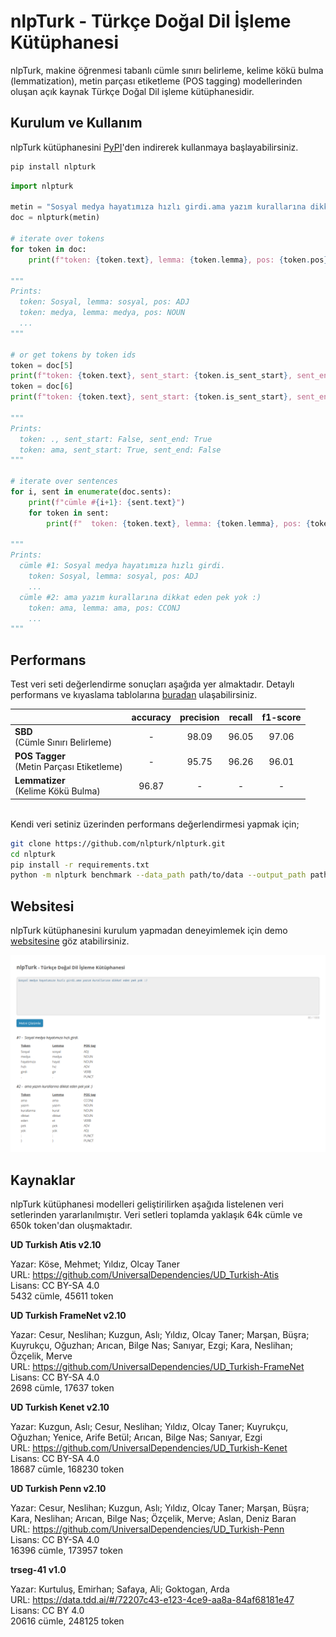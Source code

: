 # nlpTurk - Türkçe Doğal Dil İşleme Kütüphanesi

nlpTurk, makine öğrenmesi tabanlı cümle sınırı belirleme, kelime kökü bulma (lemmatization), metin parçası etiketleme (POS tagging) modellerinden oluşan açık kaynak Türkçe Doğal Dil işleme kütüphanesidir.

## Kurulum ve Kullanım

nlpTurk kütüphanesini [PyPI](https://pypi.org/project/nlpturk/)'den indirerek kullanmaya başlayabilirsiniz. 
 
```bash
pip install nlpturk
```

```python
import nlpturk

metin = "Sosyal medya hayatımıza hızlı girdi.ama yazım kurallarına dikkat eden pek yok :)"
doc = nlpturk(metin)

# iterate over tokens
for token in doc:
    print(f"token: {token.text}, lemma: {token.lemma}, pos: {token.pos}")

"""
Prints:
  token: Sosyal, lemma: sosyal, pos: ADJ
  token: medya, lemma: medya, pos: NOUN
  ...
"""

# or get tokens by token ids
token = doc[5]
print(f"token: {token.text}, sent_start: {token.is_sent_start}, sent_end: {token.is_sent_end}")
token = doc[6]
print(f"token: {token.text}, sent_start: {token.is_sent_start}, sent_end: {token.is_sent_end}")

"""
Prints:
  token: ., sent_start: False, sent_end: True
  token: ama, sent_start: True, sent_end: False
"""

# iterate over sentences
for i, sent in enumerate(doc.sents):
    print(f"cümle #{i+1}: {sent.text}")
    for token in sent:
        print(f"  token: {token.text}, lemma: {token.lemma}, pos: {token.pos}")

"""
Prints:
  cümle #1: Sosyal medya hayatımıza hızlı girdi.
    token: Sosyal, lemma: sosyal, pos: ADJ
    ...
  cümle #2: ama yazım kurallarına dikkat eden pek yok :)
    token: ama, lemma: ama, pos: CCONJ
    ...
"""
```

## Performans

Test veri seti değerlendirme sonuçları aşağıda yer almaktadır. Detaylı performans ve kıyaslama tablolarına [buradan](https://github.com/nlpturk/nlpturk/blob/master/benchmarks) ulaşabilirsiniz. 

|                                               | accuracy | precision | recall | f1-score | 
| :-------------------------------------------- | :------: | :-------: | :----: | :------: | 
| **SBD**<br/>(Cümle Sınırı Belirleme)          |    -     |   98.09   |  96.05 |  97.06   |  
| **POS Tagger**<br/>(Metin Parçası Etiketleme) |    -     |   95.75   |  96.26 |  96.01   |   
| **Lemmatizer**<br/>(Kelime Kökü Bulma)        |  96.87   |     -     |    -   |    -     |

<br/>Kendi veri setiniz üzerinden performans değerlendirmesi yapmak için;

```bash
git clone https://github.com/nlpturk/nlpturk.git
cd nlpturk
pip install -r requirements.txt
python -m nlpturk benchmark --data_path path/to/data --output_path path/to/output
```

## Websitesi

nlpTurk kütüphanesini kurulum yapmadan deneyimlemek için demo [websitesine](http://18.133.122.155) göz atabilirsiniz.

[![home](https://github.com/nlpturk/nlpturk/blob/master/website/home.png)](http://18.133.122.155)

## Kaynaklar

nlpTurk kütüphanesi modelleri geliştirilirken aşağıda listelenen veri setlerinden yararlanılmıştır. Veri setleri toplamda yaklaşık 64k cümle ve 650k token'dan oluşmaktadır.

**UD Turkish Atis v2.10**

Yazar: Köse, Mehmet; Yıldız, Olcay Taner
<br/>URL: https://github.com/UniversalDependencies/UD_Turkish-Atis
<br/>Lisans: CC BY-SA 4.0
<br/>5432 cümle, 45611 token

**UD Turkish FrameNet v2.10**

Yazar: Cesur, Neslihan; Kuzgun, Aslı; Yıldız, Olcay Taner; Marşan, Büşra; Kuyrukçu, Oğuzhan; Arıcan, Bilge Nas; Sanıyar, Ezgi; Kara, Neslihan; Özçelik, Merve
<br/>URL: https://github.com/UniversalDependencies/UD_Turkish-FrameNet
<br/>Lisans: CC BY-SA 4.0
<br/>2698 cümle, 17637 token

**UD Turkish Kenet v2.10**

Yazar: Kuzgun, Aslı; Cesur, Neslihan; Yıldız, Olcay Taner; Kuyrukçu, Oğuzhan; Yenice, Arife Betül; Arıcan, Bilge Nas; Sanıyar, Ezgi
<br/>URL: https://github.com/UniversalDependencies/UD_Turkish-Kenet
<br/>Lisans: CC BY-SA 4.0
<br/>18687 cümle, 168230 token

**UD Turkish Penn v2.10**

Yazar: Cesur, Neslihan; Kuzgun, Aslı; Yıldız, Olcay Taner; Marşan, Büşra; Kara, Neslihan; Arıcan, Bilge Nas; Özçelik, Merve; Aslan, Deniz Baran
<br/>URL: https://github.com/UniversalDependencies/UD_Turkish-Penn
<br/>Lisans: CC BY-SA 4.0
<br/>16396 cümle, 173957 token

**trseg-41 v1.0**

Yazar: Kurtuluş, Emirhan; Safaya, Ali; Goktogan, Arda
<br/>URL: https://data.tdd.ai/#/72207c43-e123-4ce9-aa8a-84af68181e47
<br/>Lisans: CC BY 4.0
<br/>20616 cümle, 248125 token